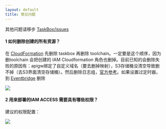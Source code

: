 ```yaml
---
layout: default
title: 常见问题
---
```


其他问题请移步 [TaskBox/issues](https://github.com/jneeee/taskbox/issues)


#### 1 如何删除创建的所有资源？
在 [CloudFormation][1] 先删除 taskbox 再删除 toolchain。一定要是这个顺序，因为删toolchain 会把创建的 IAM Cloudformation 角色也删掉。目前已知的会删除失败的原因有：apigw绑定了自定义域名（要去删掉映射），S3存储桶没清空导致删不掉（去S3界面清空存储桶）。然后删除日志组，[官方参考][2]。如果设置过定时器，到 [Eventbridge][3] 删除

![](/static/img/deletestack.png)

#### 2 用来部署的IAM ACCESS 需要具有哪些权限？
建议的权限配置：

![](/static/img/qa_access_id_policy.png)



[1]: https://ap-southeast-1.console.aws.amazon.com/cloudformation/home?region=ap-southeast-1#/stacks?filteringStatus=active&filteringText=&viewNested=true 'CloudFormation'
[2]: https://docs.aws.amazon.com/zh_cn/lambda/latest/dg/applications-tutorial.html#applications-tutorial-cleanup '清除资源'
[3]: https://ap-southeast-1.console.aws.amazon.com/scheduler/home?region=ap-southeast-1#/schedules '定时器列表'
